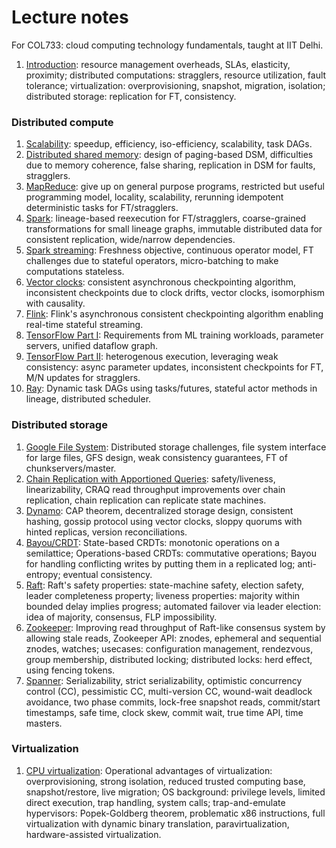 # Lecture notes 
For COL733: cloud computing technology fundamentals, taught at IIT Delhi.

1. [Introduction](./why-cloud.md): resource management overheads, SLAs,
elasticity, proximity; distributed computations: stragglers, resource
utilization, fault tolerance; virtualization: overprovisioning, snapshot,
migration, isolation; distributed storage: replication for FT, consistency.

### Distributed compute
1. [Scalability](./compute-scalability.md): speedup, efficiency, iso-efficiency,
scalability, task DAGs.
2. [Distributed shared memory](./compute-dsm.md): design of paging-based DSM,
difficulties due to memory coherence, false sharing, replication in DSM for
faults, stragglers.
3. [MapReduce](./compute-mr.md): give up on general purpose programs, restricted
but useful programming model, locality, scalability, rerunning idempotent
deterministic tasks for FT/stragglers.
4. [Spark](./compute-rdd.md): lineage-based reexecution for FT/stragglers,
coarse-grained transformations for small lineage graphs, immutable distributed
data for consistent replication, wide/narrow dependencies.
5. [Spark streaming](./compute-dstreams.md): Freshness objective, continuous
operator model, FT challenges due to stateful operators, micro-batching to make
computations stateless.
6. [Vector clocks](./compute-vc.md): consistent asynchronous checkpointing
algorithm, inconsistent checkpoints due to clock drifts, vector clocks,
isomorphism with causality.
7. [Flink](./compute-flink.md): Flink's asynchronous consistent checkpointing
algorithm enabling real-time stateful streaming.
8. [TensorFlow Part I](./compute-tf-graph.md): Requirements from ML training
workloads, parameter servers, unified dataflow graph.
9. [TensorFlow Part II](./compute-tf): heterogenous execution, leveraging weak
consistency: async parameter updates, inconsistent checkpoints for FT, M/N
updates for stragglers.
10. [Ray](./compute-ray): Dynamic task DAGs using tasks/futures, stateful actor
methods in lineage, distributed scheduler. 

### Distributed storage
1. [Google File System](./storage-gfs.md): Distributed storage challenges, file
system interface for large files, GFS design, weak consistency guarantees, FT of
chunkservers/master.
2. [Chain Replication with Apportioned Queries](./storage-craq.md): safety/liveness,
linearizability, CRAQ read throughput improvements over chain replication, chain
replication can replicate state machines.
3. [Dynamo](./storage-dynamo.md): CAP theorem, decentralized storage design,
consistent hashing, gossip protocol using vector clocks, sloppy quorums with
hinted replicas, version reconciliations.
4. [Bayou/CRDT](./storage-ec.md): State-based CRDTs: monotonic operations on a 
semilattice; Operations-based CRDTs: commutative operations; Bayou for handling
conflicting writes by putting them in a replicated log; anti-entropy; eventual
consistency.
5. [Raft](./storage-raft.md): Raft's safety properties: state-machine safety,
election safety, leader completeness property; liveness properties: majority
within bounded delay implies progress; automated failover via leader election:
idea of majority, consensus, FLP impossibility. 
6. [Zookeeper](./storage-zookeeper.md): Improving read throughput of Raft-like
consensus system by allowing stale reads, Zookeeper API: znodes, ephemeral and 
sequential znodes, watches; usecases: configuration management, rendezvous,
group membership, distributed locking; distributed locks: herd effect, using
fencing tokens.
7. [Spanner](./storage-spanner.md): Serializability, strict serializability,
optimistic concurrency control (CC), pessimistic CC, multi-version CC,
wound-wait deadlock avoidance, two phase commits, lock-free snapshot reads,
commit/start timestamps, safe time, clock skew, commit wait, true time API,
time masters.

### Virtualization
1. [CPU virtualization](./virt-cpu.md): Operational advantages of
virtualization: overprovisioning, strong isolation, reduced trusted computing
base, snapshot/restore, live migration; OS background: privilege levels, limited
direct execution, trap handling, system calls; trap-and-emulate hypervisors: 
Popek-Goldberg theorem, problematic x86 instructions, full virtualization with
dynamic binary translation, paravirtualization, hardware-assisted
virtualization.